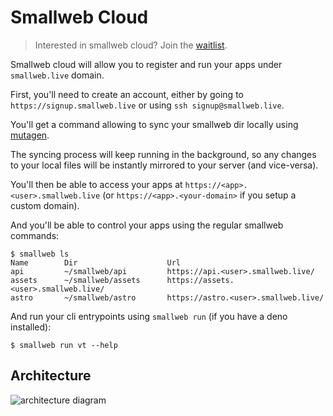 # Smallweb Cloud

> Interested in smallweb cloud? Join the [waitlist](https://cloud.smallweb.run).

Smallweb cloud will allow you to register and run your apps under `smallweb.live` domain.

First, you'll need to create an account, either by going to `https://signup.smallweb.live` or using `ssh signup@smallweb.live`.

You'll get a command allowing to sync your smallweb dir locally using [mutagen](https://mutagen.io).

The syncing process will keep running in the background, so any changes to your local files will be instantly mirrored to your server (and vice-versa).

You'll then be able to access your apps at `https://<app>.<user>.smallweb.live` (or `https://<app>.<your-domain>` if you setup a custom domain).

And you'll be able to control your apps using the regular smallweb commands:

```console
$ smallweb ls
Name        Dir                    Url
api         ~/smallweb/api         https://api.<user>.smallweb.live/
assets      ~/smallweb/assets      https://assets.<user>.smallweb.live/
astro       ~/smallweb/astro       https://astro.<user>.smallweb.live/
```

And run your cli entrypoints using `smallweb run` (if you have a deno installed):

```
$ smallweb run vt --help
```

## Architecture

![architecture diagram](https://assets.smallweb.run/architecture.excalidraw.png)
